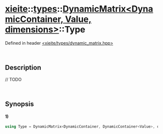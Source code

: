 # [xieite](../../../../../xieite.md)\:\:[types](../../../../../types.md)\:\:[DynamicMatrix<DynamicContainer, Value, dimensions>](../../../dynamic_matrix.md)\:\:Type
Defined in header [<xieite/types/dynamic_matrix.hpp>](../../../../../../include/xieite/types/dynamic_matrix.hpp)

&nbsp;

## Description
// TODO

&nbsp;

## Synopsis
#### 1)
```cpp
using Type = DynamicMatrix<DynamicContainer, DynamicContainer<Value>, dimensions - 1>::Type;
```
